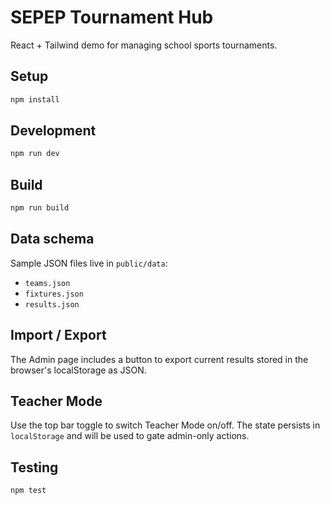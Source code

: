 # SEPEP Tournament Hub

React + Tailwind demo for managing school sports tournaments.

## Setup

```bash
npm install
```

## Development

```bash
npm run dev
```

## Build

```bash
npm run build
```

## Data schema

Sample JSON files live in `public/data`:
- `teams.json`
- `fixtures.json`
- `results.json`

## Import / Export

The Admin page includes a button to export current results stored in the browser's localStorage as JSON.

## Teacher Mode

Use the top bar toggle to switch Teacher Mode on/off. The state persists in `localStorage` and will be used to gate admin-only actions.

## Testing

```bash
npm test
```
